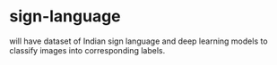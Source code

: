 # sign-language
will have dataset of Indian sign language and deep learning models to classify images into corresponding labels.
